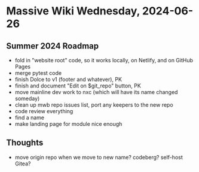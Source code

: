 # Massive Wiki Wednesday, 2024-06-26

## Summer 2024 Roadmap

- fold in "website root" code, so it works locally, on Netlify, and on GitHub Pages
- merge pytest code
- finish Dolce to v1 (footer and whatever), PK
- finish and document "Edit on $git_repo" button, PK
- move mainline dev work to nxc (which will have its name changed someday)
- clean up mwb repo issues list, port any keepers to the new repo
- code review everything
- find a name
- make landing page for module nice enough

## Thoughts

- move origin repo when we move to new name? codeberg? self-host Gitea?